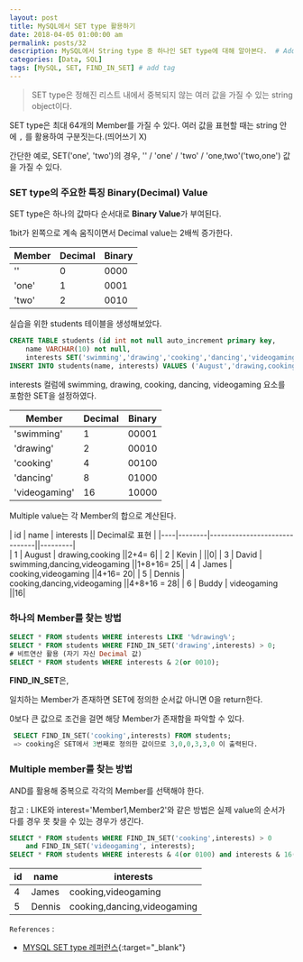 ```yaml
---
layout: post
title: MySQL에서 SET type 활용하기
date: 2018-04-05 01:00:00 am
permalink: posts/32
description: MySQL에서 String type 중 하나인 SET type에 대해 알아본다.  # Add post description (optional)
categories: [Data, SQL]
tags: [MySQL, SET, FIND_IN_SET] # add tag
---
```


> SET type은 정해진 리스트 내에서 중복되지 않는 여러 값을 가질 수 있는 string object이다.

SET type은 최대 64개의 Member를 가질 수 있다. 여러 값을 표현할 때는 string 안에 `,` 를 활용하여 구분짓는다.(띄어쓰기 X)

간단한 예로, SET('one', 'two')의 경우, '' / 'one' / 'two' / 'one,two'('two,one') 값을 가질 수 있다.

### SET type의 주요한 특징 Binary(Decimal) Value

SET type은 하나의 값마다 순서대로 **Binary Value**가 부여된다.

1bit가 왼쪽으로 계속 움직이면서 Decimal value는 2배씩 증가한다.
 
| Member | Decimal | Binary |
|--------|---------|--------|
| ''     |   0     |   0000 |
| 'one'  |   1     |   0001 |
| 'two'  |   2     |   0010 |

실습을 위한 students 테이블을 생성해보았다.

``` SQL
CREATE TABLE students (id int not null auto_increment primary key, 
    name VARCHAR(10) not null, 
    interests SET('swimming','drawing','cooking','dancing','videogaming'));
INSERT INTO students(name, interests) VALUES ('August','drawing,cooking');
```

interests 컬럼에 swimming, drawing, cooking, dancing, videogaming 요소를 포함한 SET을 설정하였다.

| Member | Decimal | Binary |
|--------|---------|--------|
| 'swimming'  |   1     |   00001 |
| 'drawing'  |   2     |   00010 |
| 'cooking'  |   4     |   00100 |
| 'dancing'  |   8     |   01000 |
| 'videogaming'  |   16     |  10000 |

Multiple value는 각 Member의 합으로 계산된다.

| id | name   | interests                    || Decimal로 표현 |
|----|--------|------------------------------||---------|   
|  1 | August | drawing,cooking              ||2+4= 6|
|  2 | Kevin  |                              ||0|
|  3 | David  | swimming,dancing,videogaming ||1+8+16= 25|
|  4 | James  | cooking,videogaming          ||4+16= 20|
|  5 | Dennis | cooking,dancing,videogaming  ||4+8+16 = 28|
|  6 | Buddy  | videogaming                  ||16|

### 하나의 Member를 찾는 방법

``` SQL
SELECT * FROM students WHERE interests LIKE '%drawing%';
SELECT * FROM students WHERE FIND_IN_SET('drawing',interests) > 0;
# 비트연산 활용 (자기 자신 Decimal 값)
SELECT * FROM students WHERE interests & 2(or 0010);
```

**FIND_IN_SET**은,

일치하는 Member가 존재하면 SET에 정의한 순서값 아니면 0을 return한다.

0보다 큰 값으로 조건을 걸면 해당 Member가 존재함을 파악할 수 있다.

``` SQL
 SELECT FIND_IN_SET('cooking',interests) FROM students;
 => cooking은 SET에서 3번째로 정의한 값이므로 3,0,0,3,3,0 이 출력된다.
```

### Multiple member를 찾는 방법

AND를 활용해 중복으로 각각의 Member를 선택해야 한다.

참고 : LIKE와 interest='Member1,Member2'와 같은 방법은 실제 value의 순서가 다를 경우 못 찾을 수 있는 경우가 생긴다.

``` SQL
SELECT * FROM students WHERE FIND_IN_SET('cooking',interests) > 0 
    and FIND_IN_SET('videogaming', interests);
SELECT * FROM students WHERE interests & 4(or 0100) and interests & 16(or 10000);
```

| id | name   | interests                   |
|----|--------|-----------------------------|
|  4 | James  | cooking,videogaming         |
|  5 | Dennis | cooking,dancing,videogaming |

`References` : 

* [MYSQL SET type 레퍼런스](https://dev.mysql.com/doc/refman/5.7/en/set.html){:target="_blank"}
